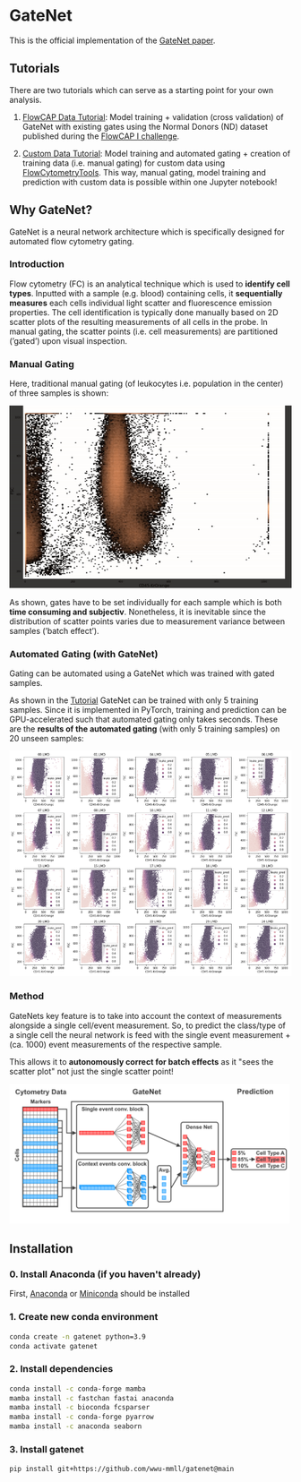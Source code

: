 # GateNet
This is the official implementation of the [GateNet paper](https://www.nature.com/ncomms/).

## Tutorials
There are two tutorials which can serve as a starting point for your own analysis.

1. [FlowCAP Data Tutorial](tutorials/flowcap_data.ipynb): Model training + validation (cross validation) of GateNet with existing gates using the Normal Donors (ND) dataset published during the [FlowCAP I challenge](https://www.nature.com/articles/nmeth.2365).

2. [Custom Data Tutorial](tutorials/custom_data.ipynb): Model training and automated gating + creation of training data (i.e. manual gating) for custom data using [FlowCytometryTools](https://github.com/eyurtsev/FlowCytometryTools).
This way, manual gating, model training and prediction with custom data is possible within one Jupyter notebook!

## Why GateNet?
GateNet is a neural network architecture which is specifically designed for automated flow cytometry gating.

### Introduction

Flow cytometry (FC) is an analytical technique which is used to **identify cell types**. 
Inputted with a sample (e.g. blood) containing cells, it **sequentially measures** each cells individual light scatter and fluorescence emission properties.
The cell identification is typically done manually based on 2D scatter plots of the resulting measurements of all cells in the probe.
In manual gating, the scatter points (i.e. cell measurements) are partitioned (’gated’) upon visual inspection.
### Manual Gating
Here, traditional manual gating (of leukocytes i.e. population in the center) of three samples is shown:

![manual gating](data/manual_gating.gif)

As shown, gates have to be set individually for each sample which is both **time consuming and subjectiv**.
Nonetheless, it is inevitable since the distribution of scatter points varies due to measurement variance between samples (’batch effect’).

### Automated Gating (with GateNet)
Gating can be automated using a GateNet which was trained with gated samples.

As shown in the [Tutorial](tutorials/custom_data.ipynb) GateNet can be trained with only 5 training samples.
Since it is implemented in PyTorch, training and prediction can be GPU-accelerated such that automated gating only takes seconds.
These are the **results of the automated gating** (with only 5 training samples) on 20 unseen samples:

![results](data/autogates.png)

### Method

GateNets key feature is to take into account the context of measurements alongside a single cell/event measurement. 
So, to predict the class/type of a single cell the neural network is feed with the single event measurement + (ca. 1000) event measurements of the respective sample.  

This allows it to **autonomously correct for batch effects** as it "sees the scatter plot" not just the single scatter point!

<img src='data/gatenet.png' width='500'>

## Installation

### 0. Install Anaconda (if you haven't already)
First, [Anaconda](https://www.anaconda.com/products/distribution) or [Miniconda](https://docs.conda.io/en/latest/miniconda.html) should be installed 

### 1. Create new conda environment
```bash
conda create -n gatenet python=3.9
conda activate gatenet
```
### 2. Install dependencies
```bash
conda install -c conda-forge mamba
mamba install -c fastchan fastai anaconda
mamba install -c bioconda fcsparser
mamba install -c conda-forge pyarrow
mamba install -c anaconda seaborn
```

### 3. Install gatenet
```bash
pip install git+https://github.com/wwu-mmll/gatenet@main
```
